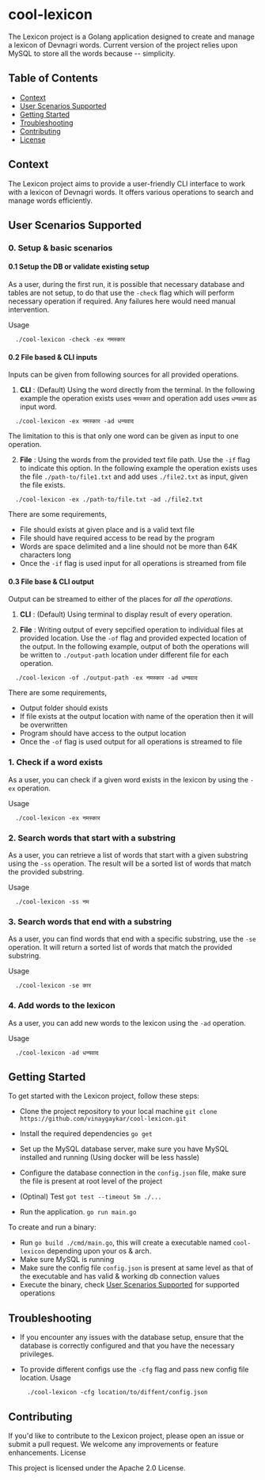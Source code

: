 # cool-lexicon

The Lexicon project is a Golang application designed to create and manage a lexicon of Devnagri words.
Current version of the project relies upon MySQL to store all the words because -- simplicity.



## Table of Contents
- [Context](https://github.com/vinaygaykar/cool-lexicon/edit/tech/docs/README.md#context)
- [User Scenarios Supported](https://github.com/vinaygaykar/cool-lexicon/edit/tech/docs/README.md#user-scenarios-supported)
- [Getting Started](https://github.com/vinaygaykar/cool-lexicon/edit/tech/docs/README.md#context)
- [Troubleshooting](https://github.com/vinaygaykar/cool-lexicon/edit/tech/docs/README.md#context)
- [Contributing](https://github.com/vinaygaykar/cool-lexicon/edit/tech/docs/README.md#context)
- [License](https://github.com/vinaygaykar/cool-lexicon/edit/tech/docs/README.md#context)



## Context

The Lexicon project aims to provide a user-friendly CLI interface to work with a lexicon of Devnagri words. It offers various operations to search and manage words efficiently.



## User Scenarios Supported


### 0. Setup & basic scenarios

#### 0.1 Setup the DB or validate existing setup
As a user, during the first run, it is possible that necessary database and tables are not setup, to do that use the `-check` flag which will perform necessary
operation if required. Any failures here would need manual intervention.

Usage
```console
  ./cool-lexicon -check -ex नमस्कार
```

#### 0.2 File based & CLI inputs

Inputs can be given from following sources for all provided operations.

1. **CLI** : (Default) Using the word directly from the terminal. 
In the following example the operation exists uses `नमस्कार` and operation add uses `धन्यवाद` as input word.
```console
  ./cool-lexicon -ex नमस्कार -ad धन्यवाद
```
The limitation to this is that only one word can be given as input to one operation.


2. **File** : Using the words from the provided text file path. Use the `-if` flag to indicate this option. 
In the following example the operation exists uses the file `./path-to/file1.txt` and add uses `./file2.txt` as input, given the file exists.
```console
  ./cool-lexicon -ex ./path-to/file.txt -ad ./file2.txt
```
There are some requirements, 
  - File should exists at given place and is a valid text file
  - File should have required access to be read by the program
  - Words are space delimited and a line should not be more than 64K characters long
  - Once the `-if` flag is used input for all operations is streamed from file

#### 0.3 File base & CLI output

Output can be streamed to either of the places for _all the operations_.

1. **CLI** : (Default) Using terminal to display result of every operation.

2. **File** : Writing output of every sepcified operation to individual files at provided location. Use the `-of` flag and provided expected location of the output.
In the following example, output of both the operations will be written to `./output-path` location under different file for each operation.
```console
  ./cool-lexicon -of ./output-path -ex नमस्कार -ad धन्यवाद
```
There are some requirements,
  - Output folder should exists
  - If file exists at the output location with name of the operation then it will be overwritten
  - Program should have access to the output location
  - Once the `-of` flag is used output for all operations is streamed to file


### 1. Check if a word exists

As a user, you can check if a given word exists in the lexicon by using the `-ex` operation. 

Usage
```console
  ./cool-lexicon -ex नमस्कार
```


### 2. Search words that start with a substring

As a user, you can retrieve a list of words that start with a given substring using the `-ss` operation. The result will be a sorted list of words that match the provided substring.

Usage
```console
  ./cool-lexicon -ss नम
```


### 3. Search words that end with a substring

As a user, you can find words that end with a specific substring, use the `-se` operation. It will return a sorted list of words that match the provided substring.

Usage
```console
  ./cool-lexicon -se कार
```


### 4. Add words to the lexicon

As a user, you can add new words to the lexicon using the `-ad` operation. 

Usage
```console
  ./cool-lexicon -ad धन्यवाद
```



## Getting Started

To get started with the Lexicon project, follow these steps:

- Clone the project repository to your local machine
  `git clone https://github.com/vinaygaykar/cool-lexicon.git`

- Install the required dependencies
  `go get`

- Set up the MySQL database server, make sure you have MySQL installed and running (Using docker will be less hassle)

- Configure the database connection in the `config.json` file, make sure the file is present at root level of the project

- (Optinal) Test
`got test --timeout 5m ./...`

- Run the application.
  `go run main.go`

To create and run a binary:

- Run `go build ./cmd/main.go`, this will create a executable named `cool-lexicon` depending upon your os & arch.
- Make sure MySQL is running
- Make sure the config file `config.json` is present at same level as that of the executable and has valid & working db connection values
- Execute the binary, check [User Scenarios Supported](https://github.com/vinaygaykar/cool-lexicon/edit/tech/docs/README.md#user-scenarios-supported) for supported operations



## Troubleshooting

- If you encounter any issues with the database setup, ensure that the database is correctly configured and that you have the necessary privileges.

- To provide different configs use the `-cfg` flag and pass new config file location. Usage

  ```console
    ./cool-lexicon -cfg location/to/diffent/config.json
  ```



## Contributing

If you'd like to contribute to the Lexicon project, please open an issue or submit a pull request. We welcome any improvements or feature enhancements.
License

This project is licensed under the Apache 2.0 License.
